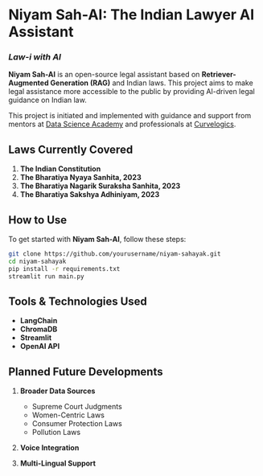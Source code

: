 # Niyam Sah-AI: The Indian Lawyer AI Assistant
### *Law-i with AI*

**Niyam Sah-AI** is an open-source legal assistant based on **Retriever-Augmented Generation (RAG)** and Indian laws. This project aims to make legal assistance more accessible to the public by providing AI-driven legal guidance on Indian law.

This project is initiated and implemented with guidance and support from mentors at [Data Science Academy]([link](https://datascience.one/)) and professionals at [Curvelogics]([link](https://www.curvelogics.com/)).

## Laws Currently Covered

1. **The Indian Constitution**
2. **The Bharatiya Nyaya Sanhita, 2023**
3. **The Bharatiya Nagarik Suraksha Sanhita, 2023**
4. **The Bharatiya Sakshya Adhiniyam, 2023**

## How to Use

To get started with **Niyam Sah-AI**, follow these steps:

```bash
git clone https://github.com/yourusername/niyam-sahayak.git
cd niyam-sahayak
pip install -r requirements.txt
streamlit run main.py
```
## Tools & Technologies Used

- **LangChain**
- **ChromaDB**
- **Streamlit**
- **OpenAI API**

## Planned Future Developments

1. **Broader Data Sources**  
   - Supreme Court Judgments  
   - Women-Centric Laws  
   - Consumer Protection Laws  
   - Pollution Laws  

2. **Voice Integration**  
3. **Multi-Lingual Support**



